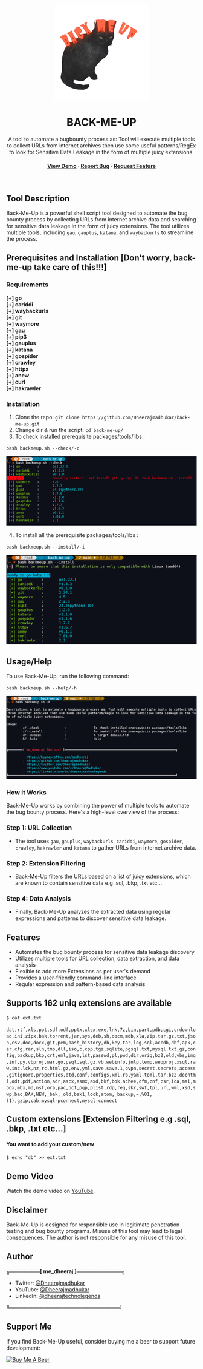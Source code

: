 <div align="center">
  <img src="assets/logo.png" alt="logo" width="250" height="auto" />
<h1>BACK-ME-UP</h1>
  
  <p>
    A tool to automate a bugbounty process as: Tool will execute multiple tools to collect URLs from internet archives then use some useful patterns/RegEx to look for Sensitive Data Leakage in the form of multiple juicy extensions.
  </p>
  
  
<!-- Badges -->
<h4>
    <a href="https://youtu.be/1wv0DNSzFcM">View Demo</a>
    <span> · </span>
    <a href="https://github.com/Dheerajmadhukar/back-me-up/issues/">Report Bug</a>
  <span> · </span>
    <a href="https://github.com/Dheerajmadhukar/back-me-up/issues/">Request Feature</a>
  </h4>
</div>

<br />


## Tool Description

Back-Me-Up is a powerful shell script tool designed to automate the bug bounty process by collecting URLs from internet archive data and searching for sensitive data leakage in the form of juicy extensions. The tool utilizes multiple tools, including `gau`, `gauplus`, `katana`, and `waybackurls` to streamline the process.

## Prerequisites and Installation [Don't worry, back-me-up take care of this!!!]

### Requirements

 **[+] go**<br>
 **[+] cariddi**<br>
 **[+] waybackurls**<br>
 **[+] git**<br>
 **[+] waymore**<br>
 **[+] gau**<br>
 **[+] pip3**<br>
 **[+] gauplus**<br>
 **[+] katana**<br>
 **[+] gospider**<br>
 **[+] crawley**<br>
 **[+] httpx**<br>
 **[+] anew**<br>
 **[+] curl**<br>
 **[+] hakrawler**<br>

### Installation

1. Clone the repo: `git clone https://github.com/Dheerajmadhukar/back-me-up.git`
2. Change dir & run the script: `cd back-me-up/`
3. To check installed prerequisite packages/tools/libs :
```
bash backmeup.sh --check/-c
```
<img src="assets/backmeup-2.png" alt="logo" width="auto" height="auto" />

4. To install all the prerequisite packages/tools/libs :
```
bash backmeup.sh --install/-i
```
<img src="assets/backmeup-3.png" alt="logo" width="auto" height="auto" />


## Usage/Help

To use Back-Me-Up, run the following command:

```
bash backmeup.sh --help/-h
```
<img src="assets/backmeup-1.png" alt="logo" width="auto" height="auto" />

### How it Works

Back-Me-Up works by combining the power of multiple tools to automate the bug bounty process. Here's a high-level overview of the process:

### Step 1: URL Collection

* The tool uses `gau`, `gauplus`, `waybackurls`, `cariddi`, `waymore`, `gospider`, `crawley`, `hakrawler` and `katana` to gather URLs from internet archive data.

### Step 2: Extension Filtering

* Back-Me-Up filters the URLs based on a list of juicy extensions, which are known to contain sensitive data e.g .sql, .bkp, .txt etc...

### Step 4: Data Analysis

* Finally, Back-Me-Up analyzes the extracted data using regular expressions and patterns to discover sensitive data leakage. 

## Features

* Automates the bug bounty process for sensitive data leakage discovery
* Utilizes multiple tools for URL collection, data extraction, and data analysis
* Flexible to add more Extensions as per user's demand
* Provides a user-friendly command-line interface
* Regular expression and pattern-based data analysis

## Supports 162 uniq extensions are available

```
$ cat ext.txt 
```
`dat,rtf,xls,ppt,sdf,odf,pptx,xlsx,exe,lnk,7z,bin,part,pdb,cgi,crdownload,ini,zipx,bak,torrent,jar,sys,deb,sh,docm,mdb,xla,zip,tar.gz,txt,json,csv,doc,docx,git,pem,bash_history,db,key,tar,log,sql,accdb,dbf,apk,cer,cfg,rar,sln,tmp,dll,iso,c,cpp,tgz,sqlite,pgsql.txt,mysql.txt,gz,config,backup,bkp,crt,eml,java,lst,passwd,pl,pwd,dir,orig,bz2,old,vbs,img,inf,py,vbproj,war,go,psql,sql.gz,vb,webinfo,jnlp,temp,webproj,xsql,raw,inc,lck,nz,rc,html.gz,env,yml,save,save.1,ovpn,secret,secrets,access,gitignore,properties,dtd,conf,configs,xml,rb,yaml,toml,tar.bz2,dochtml,odt,pdf,action,adr,ascx,asmx,axd,bkf,bok,achee,cfm,cnf,csr,ica,mai,mbox,mbx,md,nsf,ora,pac,pcf,pgp,plist,rdp,reg,skr,swf,tpl,url,wml,xsd,swp,bac,BAK,NEW,_bak,_old,bak1,lock,atom,_backup,~,%01,(1),gzip,cab,mysql-pconnect,mysql-connect`


## Custom extensions [Extension Filtering e.g .sql, .bkp, .txt etc...]
#### You want to add your custom/new 
```
$ echo "db" >> ext.txt
```

## Demo Video

Watch the demo video on [YouTube](https://youtu.be/1wv0DNSzFcM).

## Disclaimer

Back-Me-Up is designed for responsible use in legitimate penetration testing and bug bounty programs. Misuse of this tool may lead to legal consequences. The author is not responsible for any misuse of this tool.

## Author

**╔════════[ me_dheeraj ]════════════╗**

* Twitter: [@Dheerajmadhukar](https://twitter.com/Dheerajmadhukar)
* YouTube: [@Dheerajmadhukar](https://www.youtube.com/c/DheerajMadhukar)
* LinkedIn: [@dheerajtechnolegends](https://linkedin.com/in/dheerajtechnolegends)
  
**╚═════════════════════════════╝**

## Support Me

If you find Back-Me-Up useful, consider buying me a beer to support future development:

<a href="https://www.buymeacoffee.com/medheeraj" target="_blank"><img src="https://img.buymeacoffee.com/button-api/?text=Buy me a beer&emoji=🍺&slug=medheeraj&button_colour=FFDD00&font_colour=000000&font_family=Cookie&outline_colour=000000&coffee_colour=ffffff" alt="Buy Me A Beer"></a>

